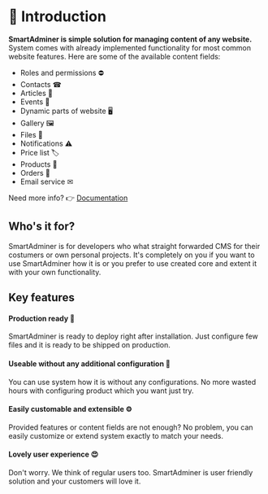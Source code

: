 # 🤝 Introduction

**SmartAdminer is simple solution for managing content of any website.**
System comes with already implemented functionality for most common website features.
Here are some of the available content fields:

- Roles and permissions ⛔
- Contacts ☎
- Articles 📰
- Events 📅
- Dynamic parts of website 🖥
- Gallery 🖼
- Files 📄
- Notifications ⚠
- Price list 🏷
- Products 👔
- Orders 💸
- Email service ✉

Need more info? 👉 [Documentation](https://smart-adminer-docs.vercel.app/)

## Who's it for?

SmartAdminer is for developers who what straight forwarded CMS for their costumers or own personal projects.
It's completely on you if you want to use SmartAdminer how it is or you prefer to use created core and extent it with your own functionality.

## Key features

#### Production ready 🚀

SmartAdminer is ready to deploy right after installation. Just configure few files and it is ready to be shipped on production.

#### Useable without any additional configuration 🧰

You can use system how it is without any configurations. No more wasted hours with configuring product which you want just try.

#### Easily customable and extensible ⚙

Provided features or content fields are not enough? No problem, you can easily customize or extend system exactly to match your needs.

#### Lovely user experience 😍

Don't worry. We think of regular users too. SmartAdminer is user friendly solution and your customers will love it.
